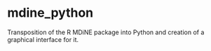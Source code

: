 # mdine_python
 Transposition of the R MDiNE package into Python and creation of a graphical interface for it. 

 
